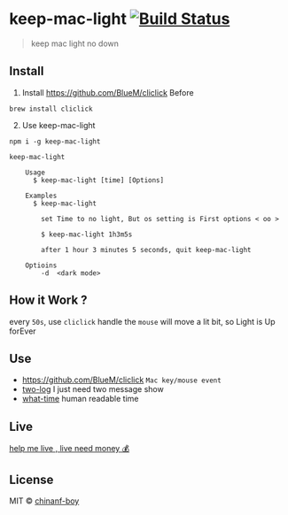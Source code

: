# keep-mac-light [![Build Status](https://travis-ci.org/chinanf-boy/keep-mac-light.svg?branch=master)](https://travis-ci.org/chinanf-boy/keep-mac-light)

> keep mac light no down

## Install

1. Install https://github.com/BlueM/cliclick Before

```
brew install cliclick
```

2. Use keep-mac-light

```
npm i -g keep-mac-light
```

```
keep-mac-light
```

```
	Usage
	  $ keep-mac-light [time] [Options]

	Examples
	  $ keep-mac-light

		set Time to no light, But os setting is First options < oo >

		$ keep-mac-light 1h3m5s

		after 1 hour 3 minutes 5 seconds, quit keep-mac-light

	Optioins
		-d  <dark mode>
```

## How it Work ?

every `50s`, use `cliclick` handle the `mouse` will move a lit bit, so Light is Up forEver


## Use

- https://github.com/BlueM/cliclick `Mac key/mouse event`
- [two-log](https://github.com/chinanf-boy/two-log) I just need two message show
- [what-time](https://github.com/chinanf-boy/what-time) human readable time


## Live

[help me live , live need money 💰](https://github.com/chinanf-boy/live-need-money)


## License

MIT © [chinanf-boy](http://llever.com)
